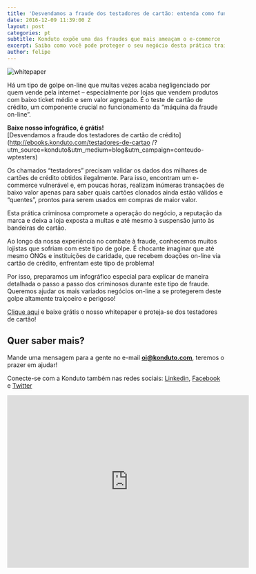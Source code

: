 ```yaml
---
title: 'Desvendamos a fraude dos testadores de cartão: entenda como funciona!'
date: 2016-12-09 11:39:00 Z
layout: post
categories: pt
subtitle: Konduto expõe uma das fraudes que mais ameaçam o e-commerce
excerpt: Saiba como você pode proteger o seu negócio desta prática traiçoeira e perigosa
author: felipe
---
```


![whitepaper](/images/161212-whitepaper-testers.png)

Há um tipo de golpe on-line que muitas vezes acaba negligenciado por quem vende pela internet – especialmente por lojas que vendem produtos com baixo ticket médio e sem valor agregado. É o teste de cartão de crédito, um componente crucial no funcionamento da “máquina da fraude on-line”.

**Baixe nosso infográfico, é grátis!**  
[Desvendamos a fraude dos testadores de cartão de crédito](http://ebooks.konduto.com/testadores-de-cartao
/?utm_source=konduto&utm_medium=blog&utm_campaign=conteudo-wptesters)

Os chamados “testadores” precisam validar os dados dos milhares de cartões de crédito obtidos ilegalmente. Para isso, encontram um e-commerce vulnerável e, em poucas horas, realizam inúmeras transações de baixo valor apenas para saber quais cartões clonados ainda estão válidos e “quentes”, prontos para serem usados em compras de maior valor. 

Esta prática criminosa compromete a operação do negócio, a reputação da marca e deixa a loja exposta a multas e até mesmo à suspensão junto às bandeiras de cartão. 

Ao longo da nossa experiência no combate à fraude, conhecemos muitos lojistas que sofriam com este tipo de golpe. É chocante imaginar que até mesmo ONGs e instituições de caridade, que recebem doações on-line via cartão de crédito, enfrentam este tipo de problema!

Por isso, preparamos um infográfico especial para explicar de maneira detalhada o passo a passo dos criminosos durante este tipo de fraude. Queremos ajudar os mais variados negócios on-line a se protegerem deste golpe altamente traiçoeiro e perigoso! 

[Clique aqui](http://ebooks.konduto.com/testadores-de-cartao) e baixe grátis o nosso whitepaper e proteja-se dos testadores de cartão! 

## Quer saber mais? 

Mande uma mensagem para a gente no e-mail **oi@konduto.com**, teremos o prazer em ajudar!    	
 
Conecte-se com a Konduto também nas redes sociais: [Linkedin](https://www.linkedin.com/company/konduto), [Facebook](https://www.facebook.com/konduto) e [Twitter](https://twitter.com/Konduto_) 
 
<iframe src="https://www.facebook.com/plugins/video.php?href=https%3A%2F%2Fwww.facebook.com%2Fkonduto%2Fvideos%2F613187352119217%2F&show_text=1&width=560" width="560" height="400" style="border:none;overflow:hidden" scrolling="no" frameborder="0" allowTransparency="true"></iframe>

